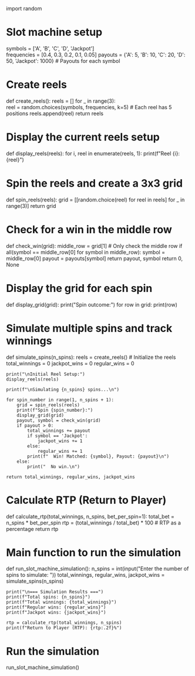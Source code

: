 import random

# Slot machine setup
symbols = ['A', 'B', 'C', 'D', 'Jackpot']  
frequencies = [0.4, 0.3, 0.2, 0.1, 0.05] 
payouts = {'A': 5, 'B': 10, 'C': 20, 'D': 50, 'Jackpot': 1000}  # Payouts for each symbol

# Create reels
def create_reels():
    reels = []
    for _ in range(3):  
        reel = random.choices(symbols, frequencies, k=5)  # Each reel has 5 positions
        reels.append(reel)
    return reels

# Display the current reels setup
def display_reels(reels):
    for i, reel in enumerate(reels, 1):
        print(f"Reel {i}: {reel}")

# Spin the reels and create a 3x3 grid
def spin_reels(reels):
    grid = [[random.choice(reel) for reel in reels] for _ in range(3)]
    return grid

# Check for a win in the middle row
def check_win(grid):
    middle_row = grid[1]  # Only check the middle row
    if all(symbol == middle_row[0] for symbol in middle_row):
        symbol = middle_row[0]
        payout = payouts[symbol]
        return payout, symbol
    return 0, None

# Display the grid for each spin
def display_grid(grid):
    print("Spin outcome:")
    for row in grid:
        print(row)

# Simulate multiple spins and track winnings
def simulate_spins(n_spins):
    reels = create_reels()  # Initialize the reels
    total_winnings = 0
    jackpot_wins = 0
    regular_wins = 0

    print("\nInitial Reel Setup:")
    display_reels(reels)

    print(f"\nSimulating {n_spins} spins...\n")

    for spin_number in range(1, n_spins + 1):
        grid = spin_reels(reels)
        print(f"Spin {spin_number}:")
        display_grid(grid)
        payout, symbol = check_win(grid)
        if payout > 0:
            total_winnings += payout
            if symbol == 'Jackpot':
                jackpot_wins += 1
            else:
                regular_wins += 1
            print(f"  Win! Matched: {symbol}, Payout: {payout}\n")
        else:
            print("  No win.\n")
    
    return total_winnings, regular_wins, jackpot_wins

# Calculate RTP (Return to Player)
def calculate_rtp(total_winnings, n_spins, bet_per_spin=1):
    total_bet = n_spins * bet_per_spin
    rtp = (total_winnings / total_bet) * 100  # RTP as a percentage
    return rtp

# Main function to run the simulation
def run_slot_machine_simulation():
    n_spins = int(input("Enter the number of spins to simulate: "))
    total_winnings, regular_wins, jackpot_wins = simulate_spins(n_spins)

    print("\n=== Simulation Results ===")
    print(f"Total spins: {n_spins}")
    print(f"Total winnings: {total_winnings}")
    print(f"Regular wins: {regular_wins}")
    print(f"Jackpot wins: {jackpot_wins}")

    rtp = calculate_rtp(total_winnings, n_spins)
    print(f"Return to Player (RTP): {rtp:.2f}%")

# Run the simulation
run_slot_machine_simulation()
